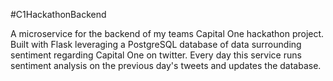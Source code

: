 #C1HackathonBackend

A microservice for the backend of my teams Capital One hackathon project. Built with Flask leveraging a PostgreSQL database of data surrounding sentiment regarding Capital One on twitter. Every day this service runs sentiment analysis on the previous day's tweets and updates the database.